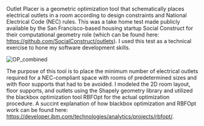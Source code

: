 Outlet Placer is a geometric optimization tool that schematically places electrical outlets in a room according to design constraints and National Electrical Code (NEC) rules. This was a take home test made publicly available by the San Francisco-based housing startup Social Construct for their computational geometry role (which can be found here: https://github.com/SocialConstruct/outlets). I used this test as a technical exercise to hone my software development skills.

![OP_combined](https://user-images.githubusercontent.com/63329231/105243355-f31f1d00-5b3c-11eb-98f1-407ecbd3d520.png)

The purpose of this tool is to place the minimum number of electrical outlets required for a NEC-compliant space with rooms of predetermined sizes and with floor supports that had to be avoided. I modeled the 2D room layout, floor supports, and outlets using the Shapely geometry library and utilized the blackbox optimization tool RBFOpt for the actual optimization procedure. A succint explanation of how blackbox optimization and RBFOpt work can be found here: https://developer.ibm.com/technologies/analytics/projects/rbfopt/.




